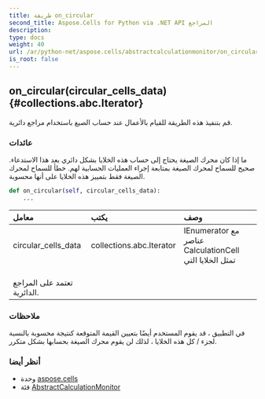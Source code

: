 ```yaml
---
title: طريقة on_circular
second_title: Aspose.Cells for Python via .NET API المراجع
description:
type: docs
weight: 40
url: /ar/python-net/aspose.cells/abstractcalculationmonitor/on_circular/
is_root: false
---
```

##  on_circular(circular_cells_data) {#collections.abc.Iterator}
قم بتنفيذ هذه الطريقة للقيام بالأعمال عند حساب الصيغ باستخدام مراجع دائرية.


###  عائدات

ما إذا كان محرك الصيغة يحتاج إلى حساب هذه الخلايا بشكل دائري بعد هذا الاستدعاء.
صحيح للسماح لمحرك الصيغة بمتابعة إجراء العمليات الحسابية لهم.
خطأ للسماح لمحرك الصيغة فقط بتمييز هذه الخلايا على أنها محسوبة.


```python
def on_circular(self, circular_cells_data):
    ...
```


| معامل| يكتب| وصف|
| :- | :- | :- |
| circular_cells_data | collections.abc.Iterator | IEnumerator مع عناصر CalculationCell تمثل الخلايا التي<br/> تعتمد على المراجع الدائرية.|
###  ملاحظات

في التطبيق ، قد يقوم المستخدم أيضًا بتعيين القيمة المتوقعة كنتيجة محسوبة
بالنسبة لجزء / كل هذه الخلايا ، لذلك لن يقوم محرك الصيغة بحسابها بشكل متكرر.


###  أنظر أيضا
* وحدة [aspose.cells](../../)
* فئة [AbstractCalculationMonitor](/cells/ar/python-net/aspose.cells/abstractcalculationmonitor)
